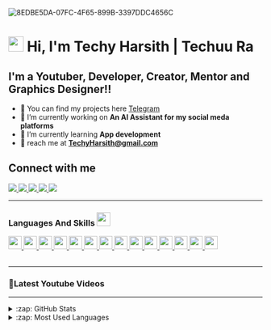 ![8EDBE5DA-07FC-4F65-899B-3397DDC4656C](https://user-images.githubusercontent.com/86002583/130753272-c063c7cf-78b1-4bab-9b23-b507f2cbb51c.jpeg)
# <img src="https://raw.githubusercontent.com/MartinHeinz/MartinHeinz/master/wave.gif" width="30px"> Hi, I'm Techy Harsith | Techuu Ra
 


   ## I'm a Youtuber, Developer, Creator, Mentor and Graphics Designer!!
   
   
- 🔻 You can find my projects here [Telegram]
- 🔻 I’m currently working on **An AI Assistant for my social meda platforms**
- 🔻 I’m currently learning **App development**
- 🔻 reach me at **TechyHarsith@gmail.com**

<h2 align="left">Connect with me</h2> 
<p align="left">
      <a href="https://www.youtube.com/channel/UC-UbA2RwlbmS6DAm-2WmbLQ">
    <img src="https://img.shields.io/badge/Youtube-%23FF0000.svg?style=for-the-badge&logo=YouTube&logoColor=white" /> 
      <a href="https://instagram.com/techuura/">
    <img src="https://img.shields.io/badge/Instagram-%23E4405F.svg?style=for-the-badge&logo=Instagram&logoColor=white" />
         <a href="https://t.me/TechuuRaV2A/">
    <img src="https://img.shields.io/badge/Telegram-2CA5E0?style=for-the-badge&logo=telegram&logoColor=white" />
      <a href="https://www.facebook.com/Techy.Harsith/">
    <img src="https://img.shields.io/badge/Facebook-%231877F2.svg?style=for-the-badge&logo=Facebook&logoColor=white" />  
      <a href="https://twitter.com/TechuuR/">
    <img src="https://img.shields.io/badge/Twitter-%231DA1F2.svg?style=for-the-badge&logo=Twitter&logoColor=white" />     
</a>
</p>

 ---           
            
<h3> Languages And Skills <img src = "https://media2.giphy.com/media/QssGEmpkyEOhBCb7e1/giphy.gif?cid=ecf05e47a0n3gi1bfqntqmob8g9aid1oyj2wr3ds3mg700bl&rid=giphy.gif" width = 27px> </h3>
<a href= https://github.com/rahulbanerjee26?tab=repositories&q=&type=&language=python&sort= > <img width ='26px' src ='https://raw.githubusercontent.com/rahulbanerjee26/githubAboutMeGenerator/main/icons/python.svg'> </a>
<a href= https://github.com/rahulbanerjee26?tab=repositories&q=&type=&language=c&sort= > <img width ='26px' src ='https://raw.githubusercontent.com/rahulbanerjee26/githubAboutMeGenerator/main/icons/c.svg'> </a>
<a href= https://github.com/rahulbanerjee26?tab=repositories&q=&type=&language=cpp&sort= > <img width ='26px' src ='https://raw.githubusercontent.com/rahulbanerjee26/githubAboutMeGenerator/main/icons/cpp.svg'> </a>
<a href= https://github.com/rahulbanerjee26?tab=repositories&q=&type=&language=html&sort= > <img width ='26px' src ='https://raw.githubusercontent.com/rahulbanerjee26/githubAboutMeGenerator/main/icons/html.svg'> </a>
<a href= https://github.com/rahulbanerjee26?tab=repositories&q=&type=&language=css&sort= > <img width ='26px' src ='https://raw.githubusercontent.com/rahulbanerjee26/githubAboutMeGenerator/main/icons/css.svg'> </a>
<a href= https://github.com/rahulbanerjee26?tab=repositories&q=&type=&language=java&sort= > <img width ='26px' src ='https://raw.githubusercontent.com/rahulbanerjee26/githubAboutMeGenerator/main/icons/java.svg'> </a>
<a href= https://github.com/rahulbanerjee26?tab=repositories&q=&type=&language=javascript&sort= > <img width ='26px' src ='https://raw.githubusercontent.com/rahulbanerjee26/githubAboutMeGenerator/main/icons/javascript.svg'> </a>
<a href= https://github.com/rahulbanerjee26?tab=repositories&q=&type=&language=photoshop&sort= > <img width ='26px' src ='https://raw.githubusercontent.com/rahulbanerjee26/githubAboutMeGenerator/main/icons/photoshop.svg'> </a>
<a href= https://github.com/rahulbanerjee26?tab=repositories&q=&type=&language=illustrator&sort= > <img width ='26px' src ='https://raw.githubusercontent.com/rahulbanerjee26/githubAboutMeGenerator/main/icons/illustrator.svg'> </a>
<a href= https://github.com/rahulbanerjee26?tab=repositories&q=&type=&language=blender&sort= > <img width ='26px' src ='https://raw.githubusercontent.com/rahulbanerjee26/githubAboutMeGenerator/main/icons/blender.svg'> </a>
<a href= https://github.com/rahulbanerjee26?tab=repositories&q=&type=&language=unity&sort= > <img width ='26px' src ='https://raw.githubusercontent.com/rahulbanerjee26/githubAboutMeGenerator/main/icons/unity.svg'> </a>
<a href= https://github.com/rahulbanerjee26?tab=repositories&q=&type=&language=android&sort= > <img width ='26px' src ='https://raw.githubusercontent.com/rahulbanerjee26/githubAboutMeGenerator/main/icons/android.svg'> </a>
<a href= https://github.com/rahulbanerjee26?tab=repositories&q=&type=&language=arduino&sort= > <img width ='26px' src ='https://raw.githubusercontent.com/rahulbanerjee26/githubAboutMeGenerator/main/icons/arduino.svg'> </a>
<a href= https://github.com/rahulbanerjee26?tab=repositories&q=&type=&language=youtube&sort= > <img width ='26px' src ='https://raw.githubusercontent.com/rahulbanerjee26/githubAboutMeGenerator/main/icons/youtube.svg'> </a>
           
<br />
<br />
 
---          
           
### 🔻Latest Youtube Videos
<!-- YOUTUBE:START -->
<!-- YOUTUBE:END -->
           
---
           
<details>
  <summary>:zap: GitHub Stats</summary>

  <img align="left" alt="Techy Harsith's GitHub Stats" src="https://github-readme-stats.vercel.app/api?username=TechyHarsith&show_icons=true&hide_border=true" />
</details>

<details>
  <summary>:zap: Most Used Languages</summary>

<img align="left" alt="Techy Harsith's GitHub Top Languages" src="https://github-readme-stats.vercel.app/api/top-langs/?username=TechyHarsith" />
  
</details>

[youtube]: https://m.youtube.com/channel/UC-UbA2RwlbmS6DAm-2WmbLQ
[instagram]: https://www.instagram.com/techuura/
[Telegram]: https://t.me/TechuuRaV2A
